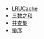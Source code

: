 * [LRUCache](template/lru_cache.md)
* [三数之和](template/three_num_sum.md)
* [并查集](template/union_find.md)
* [排序](template/sort.md)
